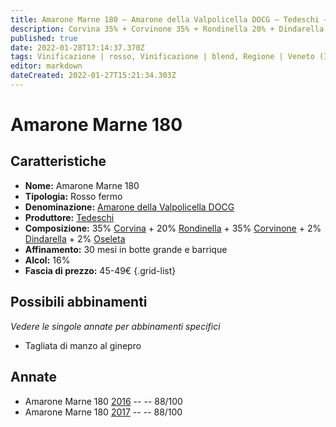 ```yaml
---
title: Amarone Marne 180 – Amarone della Valpolicella DOCG – Tedeschi – Veneto (IT) – 45-49€ – 3★
description: Corvina 35% + Corvinone 35% + Rondinella 20% + Dindarella 2% + Oseleta 2% + Altre | Tagliata di manzo al ginepro
published: true
date: 2022-01-28T17:14:37.370Z
tags: Vinificazione | rosso, Vinificazione | blend, Regione | Veneto (IT), Vinificazione | fermo, Prezzi | 45-49€, Vitigni | Corvina, Vitigni | Rondinella, Vitigni | Corvinone, Vitigni | Dindarella, Vitigni | Oseleta, Valutazioni | 3 stelle, Alimento | manzo, Cottura | tagliata, Aromatizzazione | al ginepro
editor: markdown
dateCreated: 2022-01-27T15:21:34.303Z
---
```


# Amarone Marne 180

## Caratteristiche
- **Nome:** <span class="nome">Amarone Marne 180</span>
- **Tipologia:** Rosso fermo
- **Denominazione:** <span class="denominazione">[Amarone della Valpolicella DOCG](/denominazioni/Italia/Veneto/DOCG/Amarone-della-Valpolicella)</span>
- **Produttore:** <span class="cantina">[Tedeschi](/produttori/Italia/Veneto/Tedeschi)</span> 
- **Composizione:** 35% [Corvina](/vitigni/Italia/bacca-nera/corvina) + 20% [Rondinella](/vitigni/Italia/bacca-nera/rondinella) + 35% [Corvinone](/vitigni/Italia/bacca-nera/corvinone) + 2% [Dindarella](/vitigni/Italia/bacca-nera/dindarella) + 2% [Oseleta](/vitigni/Italia/bacca-nera/oseleta)
- **Affinamento:** 30 mesi in botte grande e barrique
- **Alcol:** 16%
- **Fascia di prezzo:** 45-49€
{.grid-list}

## Possibili abbinamenti
*Vedere le singole annate per abbinamenti specifici*

- Tagliata di manzo al ginepro

## Annate
- Amarone Marne 180 [2016](vini/Italia/Veneto/Tedeschi/Amarone-Maternigo-Riserva/2016) -- <span class="star-3"></span> -- 88/100
- Amarone Marne 180 [2017](vini/Italia/Veneto/Tedeschi/Amarone-Maternigo-Riserva/2017) -- <span class="star-3"></span> -- 88/100


